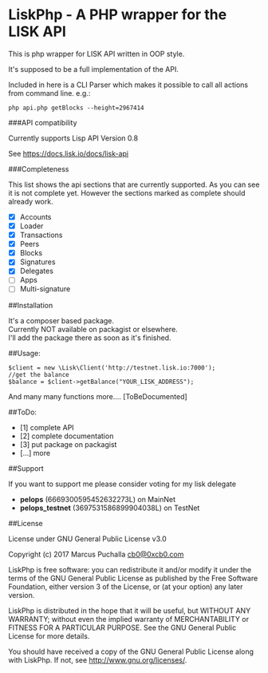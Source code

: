 # LiskPhp - A PHP wrapper for the LISK API

This is php wrapper for LISK API written in OOP style.

It's supposed to be a full implementation of the API.

Included in here is a CLI Parser which makes it possible to call all actions from command line.
e.g.:
```
php api.php getBlocks --height=2967414
```

###API compatibility

Currently supports Lisp API Version 0.8

See https://docs.lisk.io/docs/lisk-api

###Completeness

This list shows the api sections that are currently supported.
As you can see it is not complete yet. However the sections marked as complete 
should already work.

- [x] Accounts
- [x] Loader
- [x] Transactions
- [x] Peers
- [x] Blocks
- [x] Signatures
- [x] Delegates
- [ ] Apps
- [ ] Multi-signature

##Installation

It's a composer based package. \
Currently NOT available on packagist or elsewhere.\
I'll add the package there as soon as it's finished.

##Usage:

```
$client = new \Lisk\Client('http://testnet.lisk.io:7000');
//get the balance 
$balance = $client->getBalance("YOUR_LISK_ADDRESS");

```
And many many functions more.... [ToBeDocumented]

##ToDo:

- [1] complete API
- [2] complete documentation
- [3] put package on packagist
- [...] more

##Support

If you want to support me please consider voting for my lisk delegate
- **pelops** (6669300595452632273L) on MainNet
- **pelops_testnet** (3697531586899904038L) on TestNet


##License

License under GNU General Public License v3.0

Copyright (c) 2017  Marcus Puchalla <cb0@0xcb0.com>

LiskPhp is free software: you can redistribute it and/or modify
it under the terms of the GNU General Public License as published by
the Free Software Foundation, either version 3 of the License, or
(at your option) any later version.

LiskPhp is distributed in the hope that it will be useful,
but WITHOUT ANY WARRANTY; without even the implied warranty of
MERCHANTABILITY or FITNESS FOR A PARTICULAR PURPOSE.  See the
GNU General Public License for more details.

You should have received a copy of the GNU General Public License
along with LiskPhp.  If not, see <http://www.gnu.org/licenses/>.
